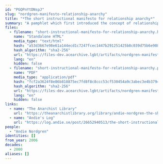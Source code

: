 ```yaml
---
id: "PGQPnYtDNspJ"
slug: "nordgren-manifesto-relationship-anarchy"
title: "*The short instructional manifesto for relationship anarchy*"
summary: "A pamphlet which first introduced the concept of relationship anarchy"
files:
  - filename: "short-instructional-manifesto-for-relationship-anarchy.html"
    name: "Standalone HTML"
    media_type: "text/html"
    hash: "a53d3667e98e61a144ecd1c7247fcec1447b291251425b8c039d75b6e908c3a2"
    hash_algorithm: "sha2-256"
    url: "https://files-dev.acearchive.lgbt/artifacts/nordgren-manifesto-relationship-anarchy/short-instructional-manifesto-for-relationship-anarchy.html"
    lang: "en"
    hidden: false
  - filename: "short-instructional-manifesto-for-relationship-anarchy.pdf"
    name: "PDF"
    media_type: "application/pdf"
    hash: "fcf2a3624f8e86b818875ec7fd8f8c8ccc53cf530454a9c3abec3e4b379494be"
    hash_algorithm: "sha2-256"
    url: "https://files-dev.acearchive.lgbt/artifacts/nordgren-manifesto-relationship-anarchy/short-instructional-manifesto-for-relationship-anarchy.pdf"
    lang: "en"
    hidden: false
links:
  - name: "The Anarchist Library"
    url: "https://theanarchistlibrary.org/library/andie-nordgren-the-short-instructional-manifesto-for-relationship-anarchy"
  - name: "Andie's Log"
    url: "https://log.andie.se/post/26652940513/the-short-instructional-manifesto-for-relationship"
people:
  - "Andie Nordgren"
identities: []
from_year: 2006
decades:
  - 2000
aliases: []
---
```

